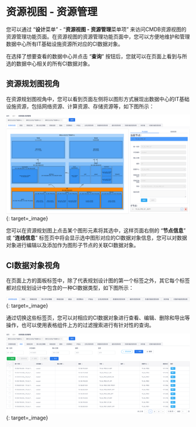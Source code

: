 # 资源视图 - 资源管理

您可以通过 “**设计**菜单” - “**资源视图 - 资源管理**菜单项” 来访问CMDB资源视图的资源管理功能页面。在资源视图的资源管理功能页面中，您可以方便地维护和管理数据中心所有IT基础设施资源所对应的CI数据对象。

在选择了想要查看的数据中心并点击 “**查询**” 按钮后，您就可以在页面上看到与所选的数据中心相关的所有CI数据对象。

## 资源规划图视角

在资源规划图视角中，您可以看到页面左侧将以图形方式展现出数据中心的IT基础设施资源，包括网络资源、计算资源、存储资源等，如下图所示：

[![资源规划图](images/cmdb-view-resource-management/resource-planning-diagram.png)](images/cmdb-view-resource-management/resource-planning-diagram.png){: target=\_image}

您可以在资源规划图上点击某个图形元素将其选中，这样页面右侧的 “**节点信息**” 或 “**连线信息**” 标签页中将会显示选中图形对应的CI数据对象信息，您可以对数据对象进行编辑以及添加作为图形子节点的关联CI数据对象。


## CI数据对象视角

在页面上方的面板标签中，除了代表规划设计图的第一个标签之外，其它每个标签都对应规划设计中包含的一种CI数据类型，如下图所示：

[![资源管理CI数据类型标签](images/cmdb-view-resource-management/pannel-tabs.png)](images/cmdb-view-resource-management/pannel-tabs.png){: target=\_image}

通过切换这些标签页，您可以对相应的CI数据对象进行查看、编辑、删除和导出等操作，也可以使用表格组件上方的过滤搜索进行有针对性的查询。

[![资源管理CI数据对象表格](images/cmdb-view-resource-management/data-tables.png)](images/cmdb-view-resource-management/data-tables.png){: target=\_image}
